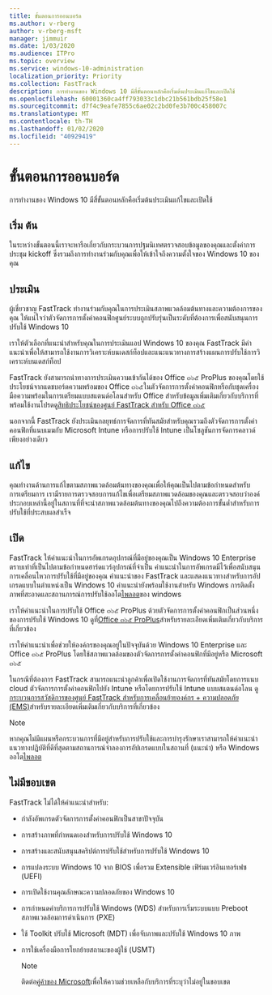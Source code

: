 ```yaml
---
title: ขั้นตอนการออนบอร์ด
ms.author: v-rberg
author: v-rberg-msft
manager: jimmuir
ms.date: 1/03/2020
ms.audience: ITPro
ms.topic: overview
ms.service: windows-10-administration
localization_priority: Priority
ms.collection: FastTrack
description: การทำงานของ Windows 10 มีสี่ขั้นตอนหลักคือเริ่มต้นประเมินแก้ไขและเปิดใช้
ms.openlocfilehash: 60001360ca4ff793033c1dbc21b561bdb25f58e1
ms.sourcegitcommit: d7f4c9eafe7855c6ae02c2bd0fe3b700c458007c
ms.translationtype: MT
ms.contentlocale: th-TH
ms.lasthandoff: 01/02/2020
ms.locfileid: "40929419"
---
```

# <a name="onboarding-phases"></a>ขั้นตอนการออนบอร์ด

การทำงานของ Windows 10 มีสี่ขั้นตอนหลักคือเริ่มต้นประเมินแก้ไขและเปิดใช้

## <a name="initiate"></a>เริ่ม ต้น

ในระหว่างขั้นตอนนี้เราจะหารือเกี่ยวกับกระบวนการปฐมนิเทศตรวจสอบข้อมูลของคุณและตั้งค่าการประชุม kickoff ซึ่งรวมถึงการทำงานร่วมกับคุณเพื่อให้เข้าใจถึงความตั้งใจของ Windows 10 ของคุณ

## <a name="assess"></a>ประเมิน

ผู้เชี่ยวชาญ FastTrack ทำงานร่วมกับคุณในการประเมินสภาพแวดล้อมต้นทางและความต้องการของคุณ ให้แน่ใจว่าตัวจัดการการตั้งค่าคอนฟิกศูนย์ระบบถูกปรับรุ่นเป็นระดับที่ต้องการเพื่อสนับสนุนการปรับใช้ Windows 10 

เราให้ตัวเลือกที่แนะนำสำหรับคุณในการประเมินแอป Windows 10 ของคุณ FastTrack มีคำแนะนำเพื่อให้สามารถใช้งานการวิเคราะห์บนเดสก์ท็อปและแนะแนวทางการสร้างแผนการปรับใช้การวิเคราะห์บนเดสก์ท็อป

FastTrack ยังสามารถนำทางการประเมินความเข้ากันได้ของ Office ๓๖๕ ProPlus ของคุณโดยใช้ประโยชน์จากแดชบอร์ดความพร้อมของ Office ๓๖๕ในตัวจัดการการตั้งค่าคอนฟิกหรือกับชุดเครื่องมือความพร้อมในการเตรียมแบบสแตนด์อโลนสำหรับ Office สำหรับข้อมูลเพิ่มเติมเกี่ยวกับบริการที่พร้อมใช้งานโปรดดู[สิทธิประโยชน์ของศูนย์ FastTrack สำหรับ Office ๓๖๕](O365-fasttrack-benefit-for-office-365.md) 

นอกจากนี้ FastTrack ยังประเมินกลยุทธ์การจัดการที่ทันสมัยสำหรับคุณรวมถึงตัวจัดการการตั้งค่าคอนฟิกที่แนบเมฆกับ Microsoft Intune หรือการปรับใช้ Intune เป็นโซลูชันการจัดการคลาวด์เพียงอย่างเดียว

## <a name="remediate"></a>แก้ไข

คุณทำงานด้านการแก้ไขตามสภาพแวดล้อมต้นทางของคุณเพื่อให้คุณเป็นไปตามข้อกำหนดสำหรับการเตรียมการ เรามีรายการตรวจสอบการแก้ไขเพื่อเตรียมสภาพแวดล้อมของคุณและตรวจสอบว่าองค์ประกอบเหล่านี้อยู่ในสถานที่ที่จะนำสภาพแวดล้อมต้นทางของคุณไปถึงความต้องการขั้นต่ำสำหรับการปรับใช้ที่ประสบผลสำเร็จ 

## <a name="enable"></a>เปิด

FastTrack ให้คำแนะนำในการอัพเกรดอุปกรณ์ที่มีอยู่ของคุณเป็น Windows 10 Enterprise ตราบเท่าที่เป็นไปตามข้อกำหนดฮาร์ดแวร์อุปกรณ์ที่จำเป็น คำแนะนำในการอัพเกรดมีไว้เพื่อสนับสนุนการเคลื่อนไหวการปรับใช้ที่มีอยู่ของคุณ คำแนะนำของ FastTrack และแสดงแนวทางสำหรับการอัปเกรดแบบในตำแหน่งเป็น Windows 10 คำแนะนำยังพร้อมใช้งานสำหรับ Windows การติดตั้งภาพที่สะอาดและสถานการณ์การปรับใช้ออโต[ไพลอต](EMS-onboarding-phases.md#windows-autopilot)ของ windows 

เราให้คำแนะนำในการปรับใช้ Office ๓๖๕ ProPlus ด้วยตัวจัดการการตั้งค่าคอนฟิกเป็นส่วนหนึ่งของการปรับใช้ Windows 10 ดูที่[Office ๓๖๕ ProPlus](O365-onboarding-and-migration.md#office-365-proplus)สำหรับรายละเอียดเพิ่มเติมเกี่ยวกับบริการที่เกี่ยวข้อง

เราให้คำแนะนำเพื่อช่วยให้องค์กรของคุณอยู่ในปัจจุบันด้วย Windows 10 Enterprise และ Office ๓๖๕ ProPlus โดยใช้สภาพแวดล้อมของตัวจัดการการตั้งค่าคอนฟิกที่มีอยู่หรือ Microsoft ๓๖๕

ในกรณีที่ต้องการ FastTrack สามารถแนะนำลูกค้าเพื่อเปิดใช้งานการจัดการที่ทันสมัยโดยการแนบ cloud ตัวจัดการการตั้งค่าคอนฟิกไปยัง Intune หรือโดยการปรับใช้ Intune แบบสแตนด์อโลน ดู[กระบวนการสวัสดิการของศูนย์ FastTrack สำหรับการเคลื่อนย้ายองค์กร + ความปลอดภัย (EMS)](EMS-fasttrack-process.md)สำหรับรายละเอียดเพิ่มเติมเกี่ยวกับบริการที่เกี่ยวข้อง

> [!NOTE]
> หากคุณไม่มีแผนหรือกระบวนการที่มีอยู่สำหรับการปรับใช้และการบำรุงรักษาเราสามารถให้คำแนะนำแนวทางปฏิบัติที่ดีที่สุดตามสถานการณ์จำลองการอัปเกรดแบบในสถานที่ (แนะนำ) หรือ Windows ออโต[ไพลอต](EMS-onboarding-phases.md#windows-autopilot)

## <a name="out-of-scope"></a>ไม่มีขอบเขต

FastTrack ไม่ได้ให้คำแนะนำสำหรับ:

- กำลังอัพเกรดตัวจัดการการตั้งค่าคอนฟิกเป็นสาขาปัจจุบัน
- การสร้างภาพที่กำหนดเองสำหรับการปรับใช้ Windows 10
- การสร้างและสนับสนุนสคริปต์การปรับใช้สำหรับการปรับใช้ Windows 10
- การแปลงระบบ Windows 10 จาก BIOS เพื่อรวม Extensible เฟิร์มแวร์อินเทอร์เฟซ (UEFI)
- การเปิดใช้งานคุณลักษณะความปลอดภัยของ Windows 10 
- การกำหนดค่าบริการการปรับใช้ Windows (WDS) สำหรับการเริ่มระบบแบบ Preboot สภาพแวดล้อมการดำเนินการ (PXE)
- ใช้ Toolkit ปรับใช้ Microsoft (MDT) เพื่อจับภาพและปรับใช้ Windows 10 ภาพ
- การใช้เครื่องมือการโยกย้ายสถานะของผู้ใช้ (USMT)

  > [!NOTE]
  > ติดต่อ[คู่ค้าของ Microsoft](https://go.microsoft.com/fwlink/?linkid=2080150)เพื่อให้ความช่วยเหลือกับบริการที่ระบุว่าไม่อยู่ในขอบเขต

 